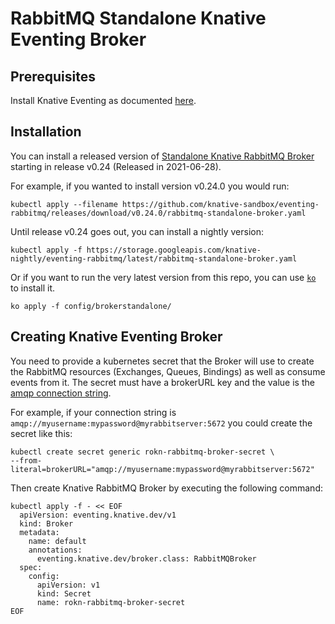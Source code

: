 # RabbitMQ Standalone Knative Eventing Broker

## Prerequisites

Install Knative Eventing as documented [here](https://knative.dev/docs/install/).

## Installation

You can install a released version of
[Standalone Knative RabbitMQ Broker](https://github.com/knative-sandbox/eventing-rabbitmq/releases/) starting in release v0.24 (Released in 2021-06-28).

For example, if you wanted to install version v0.24.0 you would run:

```shell
kubectl apply --filename https://github.com/knative-sandbox/eventing-rabbitmq/releases/download/v0.24.0/rabbitmq-standalone-broker.yaml
```

Until release v0.24 goes out, you can install a nightly version:

```shell
kubectl apply -f https://storage.googleapis.com/knative-nightly/eventing-rabbitmq/latest/rabbitmq-standalone-broker.yaml
```

Or if you want to run the very latest version from this repo, you can use
[`ko`](https://github.com/google/ko) to install it.

```
ko apply -f config/brokerstandalone/
```

## Creating Knative Eventing Broker

You need to provide a kubernetes secret that the Broker will use to create the RabbitMQ resources (Exchanges, Queues, Bindings) as well as consume events from it. The secret must have a brokerURL key and the value is the [amqp connection string](https://www.rabbitmq.com/uri-spec.html).

For example, if your connection string is `amqp://myusername:mypassword@myrabbitserver:5672` you could create the secret like this:

```
kubectl create secret generic rokn-rabbitmq-broker-secret \
--from-literal=brokerURL="amqp://myusername:mypassword@myrabbitserver:5672"
```

Then create Knative RabbitMQ Broker by executing the following command:

```shell
kubectl apply -f - << EOF
  apiVersion: eventing.knative.dev/v1
  kind: Broker
  metadata:
    name: default
    annotations:
      eventing.knative.dev/broker.class: RabbitMQBroker
  spec:
    config:
      apiVersion: v1
      kind: Secret
      name: rokn-rabbitmq-broker-secret
EOF
```

